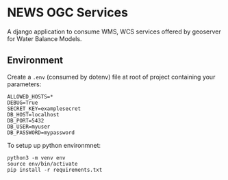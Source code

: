 # NEWS OGC Services
A django application to consume WMS, WCS services offered by geoserver for Water Balance Models. 

## Environment 

Create a `.env` (consumed by dotenv) file at root of project containing your parameters: 

```
ALLOWED_HOSTS=*
DEBUG=True
SECRET_KEY=examplesecret
DB_HOST=localhost
DB_PORT=5432
DB_USER=myuser
DB_PASSWORD=mypassword
```

To setup up python environmnet: 

```
python3 -m venv env
source env/bin/activate
pip install -r requirements.txt
```